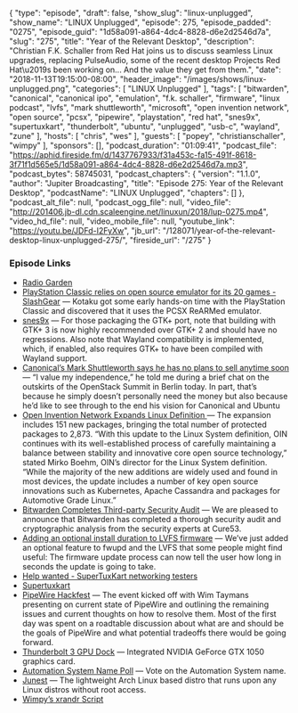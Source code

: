 {
  "type": "episode",
  "draft": false,
  "show_slug": "linux-unplugged",
  "show_name": "LINUX Unplugged",
  "episode": 275,
  "episode_padded": "0275",
  "episode_guid": "1d58a091-a864-4dc4-8828-d6e2d2546d7a",
  "slug": "275",
  "title": "Year of the Relevant Desktop",
  "description": "Christian F.K. Schaller from Red Hat joins us to discuss seamless Linux upgrades, replacing PulseAudio, some of the recent desktop Projects Red Hat\u2019s been working on... And the value they get from them.",
  "date": "2018-11-13T19:15:00-08:00",
  "header_image": "/images/shows/linux-unplugged.png",
  "categories": [
    "LINUX Unplugged"
  ],
  "tags": [
    "bitwarden",
    "canonical",
    "canonical ipo",
    "emulation",
    "f.k. schaller",
    "firmware",
    "linux podcast",
    "lvfs",
    "mark shuttleworth",
    "microsoft",
    "open invention network",
    "open source",
    "pcsx",
    "pipewire",
    "playstation",
    "red hat",
    "snes9x",
    "supertuxkart",
    "thunderbolt",
    "ubuntu",
    "unplugged",
    "usb-c",
    "wayland",
    "zune"
  ],
  "hosts": [
    "chris",
    "wes"
  ],
  "guests": [
    "popey",
    "christianschaller",
    "wimpy"
  ],
  "sponsors": [],
  "podcast_duration": "01:09:41",
  "podcast_file": "https://aphid.fireside.fm/d/1437767933/f31a453c-fa15-491f-8618-3f71f1d565e5/1d58a091-a864-4dc4-8828-d6e2d2546d7a.mp3",
  "podcast_bytes": 58745031,
  "podcast_chapters": {
    "version": "1.1.0",
    "author": "Jupiter Broadcasting",
    "title": "Episode 275: Year of the Relevant Desktop",
    "podcastName": "LINUX Unplugged",
    "chapters": []
  },
  "podcast_alt_file": null,
  "podcast_ogg_file": null,
  "video_file": "http://201406.jb-dl.cdn.scaleengine.net/linuxun/2018/lup-0275.mp4",
  "video_hd_file": null,
  "video_mobile_file": null,
  "youtube_link": "https://youtu.be/JDFd-I2FyXw",
  "jb_url": "/128071/year-of-the-relevant-desktop-linux-unplugged-275/",
  "fireside_url": "/275"
}


### Episode Links

  * [Radio Garden](http://radio.garden/live/tomsk/avtoradio-tomsk/ "Radio Garden")
  * [PlayStation Classic relies on open source emulator for its 20 games - SlashGear](https://www.slashgear.com/playstation-classic-relies-on-open-source-emulator-for-its-20-games-10553263/ "PlayStation Classic relies on open source emulator for its 20 games - SlashGear") — Kotaku got some early hands-on time with the PlayStation Classic and discovered that it uses the PCSX ReARMed emulator.
  * [snes9x](https://github.com/snes9xgit/snes9x/releases/tag/1.57 "snes9x") — For those packaging the GTK+ port, note that building with GTK+ 3 is now highly recommended over GTK+ 2 and should have no regressions. Also note that Wayland compatibility is implemented, which, if enabled, also requires GTK+ to have been compiled with Wayland support. 
  * [Canonical’s Mark Shuttleworth says he has no plans to sell anytime soon](https://techcrunch.com/2018/11/13/canonicals-mark-shuttleworth-says-he-has-no-plans-to-sell-anytime-soon/ "Canonical’s Mark Shuttleworth says he has no plans to sell anytime soon") — “I value my independence,” he told me during a brief chat on the outskirts of the OpenStack Summit in Berlin today. In part, that’s because he simply doesn’t personally need the money but also because he’d like to see through to the end his vision for Canonical and Ubuntu
  * [Open Invention Network Expands Linux Definition ](https://www.openinventionnetwork.com/pressrelease_details/?id=90 "Open Invention Network Expands Linux Definition ") — The expansion includes 151 new packages, bringing the total number of protected packages to 2,873. “With this update to the Linux System definition, OIN continues with its well-established process of carefully maintaining a balance between stability and innovative core open source technology,” stated Mirko Boehm, OIN’s director for the Linux System definition. “While the majority of the new additions are widely used and found in most devices, the update includes a number of key open source innovations such as Kubernetes, Apache Cassandra and packages for Automotive Grade Linux.”
  * [Bitwarden Completes Third-party Security Audit](https://blog.bitwarden.com/bitwarden-completes-third-party-security-audit-c1cc81b6d33 "Bitwarden Completes Third-party Security Audit") — We are pleased to announce that Bitwarden has completed a thorough security audit and cryptographic analysis from the security experts at Cure53.
  * [Adding an optional install duration to LVFS firmware](https://blogs.gnome.org/hughsie/2018/11/13/adding-an-optional-install-duration-to-lvfs-firmware/ "Adding an optional install duration to LVFS firmware") — We’ve just added an optional feature to fwupd and the LVFS that some people might find useful: The firmware update process can now tell the user how long in seconds the update is going to take.
  * [Help wanted - SuperTuxKart networking testers](https://slexy.org/view/s20Fic1Eqd "Help wanted - SuperTuxKart networking testers")
  * [Supertuxkart](http://blog.supertuxkart.net/2018/11/supertuxkart-networking-looking-for.html "Supertuxkart")
  * [PipeWire Hackfest](https://blogs.gnome.org/uraeus/2018/10/30/pipewire-hackfest/ "PipeWire Hackfest") — The event kicked off with Wim Taymans presenting on current state of PipeWire and outlining the remaining issues and current thoughts on how to resolve them. Most of the first day was spent on a roadtable discussion about what are and should be the goals of PipeWire and what potential tradeoffs there would be going forward.
  * [Thunderbolt 3 GPU Dock](https://www.amazon.com/Lenovo-G0A10170UL-Thunderbolt-Graphics-Dock/dp/B079JFW3YT "Thunderbolt 3 GPU Dock") — Integrated NVIDIA GeForce GTX 1050 graphics card. 
  * [Automation System Name Poll](https://www.strawpoll.me/16842741 "Automation System Name Poll") — Vote on the Automation System name.
  * [Junest](https://github.com/fsquillace/junest "Junest") — The lightweight Arch Linux based distro that runs upon any Linux distros without root access.
  * [Wimpy’s xrandr Script](https://gist.github.com/flexiondotorg/088ea2306853cf8cb389a5e2f3232e4b "Wimpy’s xrandr Script")


